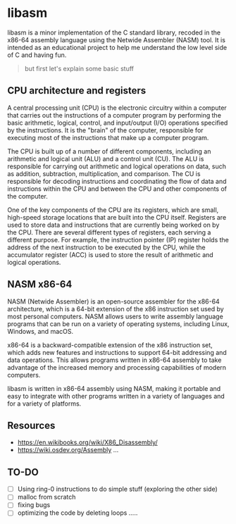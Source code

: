 # libasm

libasm is a minor implementation of the C standard library, recoded in the x86-64 assembly language using the Netwide Assembler (NASM) tool. It is intended as an educational project to help me understand the low level side of C and having fun.

> but first let's explain some basic stuff

## CPU architecture and registers

A central processing unit (CPU) is the electronic circuitry within a computer that carries out the instructions of a computer program by performing the basic arithmetic, logical, control, and input/output (I/O) operations specified by the instructions. It is the "brain" of the computer, responsible for executing most of the instructions that make up a computer program.

The CPU is built up of a number of different components, including an arithmetic and logical unit (ALU) and a control unit (CU). The ALU is responsible for carrying out arithmetic and logical operations on data, such as addition, subtraction, multiplication, and comparison. The CU is responsible for decoding instructions and coordinating the flow of data and instructions within the CPU and between the CPU and other components of the computer.

One of the key components of the CPU are its registers, which are small, high-speed storage locations that are built into the CPU itself. Registers are used to store data and instructions that are currently being worked on by the CPU. There are several different types of registers, each serving a different purpose. For example, the instruction pointer (IP) register holds the address of the next instruction to be executed by the CPU, while the accumulator register (ACC) is used to store the result of arithmetic and logical operations.

## NASM x86-64

NASM (Netwide Assembler) is an open-source assembler for the x86-64 architecture, which is a 64-bit extension of the x86 instruction set used by most personal computers. NASM allows users to write assembly language programs that can be run on a variety of operating systems, including Linux, Windows, and macOS.

x86-64 is a backward-compatible extension of the x86 instruction set, which adds new features and instructions to support 64-bit addressing and data operations. This allows programs written in x86-64 assembly to take advantage of the increased memory and processing capabilities of modern computers.

libasm is written in x86-64 assembly using NASM, making it portable and easy to integrate with other programs written in a variety of languages and for a variety of platforms.

## Resources

- https://en.wikibooks.org/wiki/X86_Disassembly/
- https://wiki.osdev.org/Assembly
...

## TO-DO
- [ ] Using ring-0 instructions to do simple stuff (exploring the other side)
- [ ] malloc from scratch
- [ ] fixing bugs
- [ ] optimizing the code by deleting loops
.....
